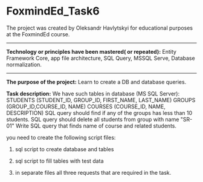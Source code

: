 # FoxmindEd_Task6
The project was created by Oleksandr Havlytskyi for educational purposes at the FoxmindEd course.
____
**Technology or principles have been mastered( or repeated):** Entity Framework Core, app file architecture, SQL Query, MSSQL Serve, Database normalization.
____
**The purpose of the project:** Learn to create a DB and database queries.

**Task description:**
We have such tables in database (MS SQL Server):
STUDENTS (STUDENT_ID, GROUP_ID, FIRST_NAME, LAST_NAME)
GROUPS (GROUP_ID,COURSE_ID, NAME)
COURSES (COURSE_ID, NAME, DESCRIPTION)
SQL query should find if any of the groups has less than 10 students.
SQL query should delete all students from group with name "SR-01"
Write SQL query that finds name of course and related students.



you need to create the following script files:

1) sql script to create database and tables

2) sql script to fill tables with test data

3) in separate files all three requests that are required in the task.

